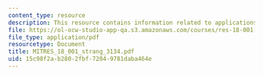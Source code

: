 ```yaml
---
content_type: resource
description: This resource contains information related to applications of derivatives.
file: https://ol-ocw-studio-app-qa.s3.amazonaws.com/courses/res-18-001-calculus-online-textbook-spring-2005/15c98f2ab2802fbf72049781daba464e_MITRES_18_001_strang_3134.pdf
file_type: application/pdf
resourcetype: Document
title: MITRES_18_001_strang_3134.pdf
uid: 15c98f2a-b280-2fbf-7204-9781daba464e
---
```

